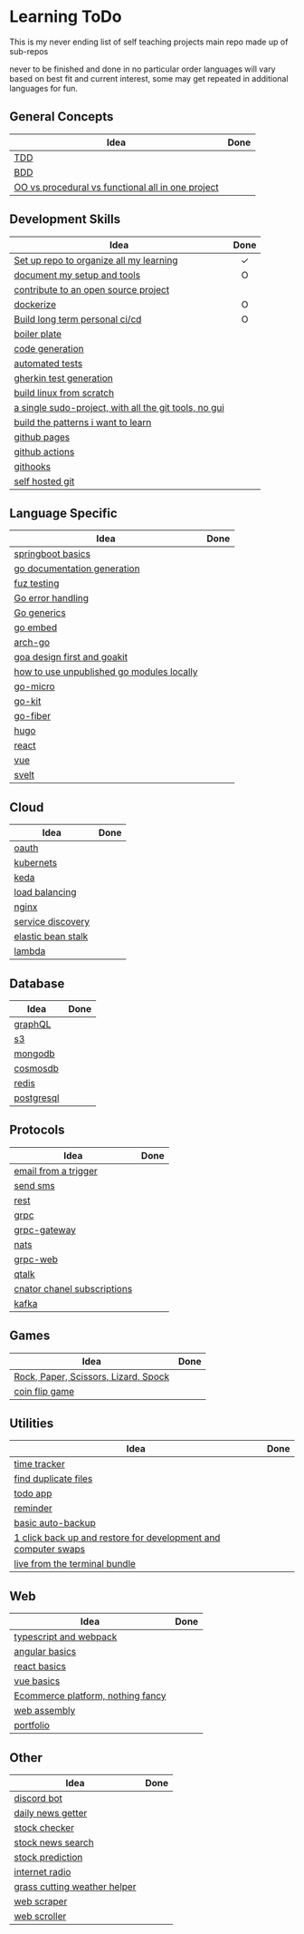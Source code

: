 Learning ToDo
===

This is my never ending list of self teaching projects
main repo made up of sub-repos

never to be finished and done in no particular order
languages will vary based on best fit and current interest, some may get repeated in additional languages for fun.

General Concepts
------

| Idea                                                                      | Done    |
|---------------------------------------------------------------------------|:-------:|
| [TDD][2]                                                                  |        |
| [BDD][2]                                                                  |        |
| [OO vs procedural vs functional all in one project][2]                    |        |

Development Skills
------

| Idea                                                                      | Done    |
|---------------------------------------------------------------------------|:-------:|
| [Set up repo to organize all my learning][1]                              |    ✓    |
| [document my setup and tools][2]                                          |    O    |
| [contribute to an open source project][2]                                 |        |
| [dockerize][2]                                                            |    O    |
| [Build long term personal ci/cd][2]                                       |    O    |
| [boiler plate][2]                                                         |        |
| [code generation][2]                                                      |        |
| [automated tests][2]                                                      |        |
| [gherkin test generation][2]                                              |        |
| [build linux from scratch][2]                                             |        |
| [a single sudo-project, with all the git tools, no gui][2]                |        |
| [build the patterns i want to learn][2]                                   |        |
| [github pages][2]                                                         |        |
| [github actions][2]                                                       |        |
| [githooks][2]                                                             |        |
| [self hosted git][2]                                                      |        |

Language Specific
------

| Idea                                                                      | Done    |
|---------------------------------------------------------------------------|:-------:|
| [springboot basics][2]                                                    |        |
| [go documentation generation][2]                                          |        |
| [fuz testing][2]                                                          |        |
| [Go error handling][2]                                                    |        |
| [Go generics][2]                                                          |        |
| [go embed][2]                                                             |        |
| [arch-go][2]                                                              |        |
| [goa design first and goakit][2]                                          |        |
| [how to use unpublished go modules locally][2]                            |        |
| [go-micro][2]                                                             |        |
| [go-kit][2]                                                               |        |
| [go-fiber][2]                                                             |        |
| [hugo][2]                                                                 |        |
| [react][2]                                                                |        |
| [vue][2]                                                                  |        |
| [svelt][2]                                                                |        |

Cloud
------

| Idea                                                                      | Done    |
|---------------------------------------------------------------------------|:-------:|
| [oauth][2]                                                                |        |
| [kubernets][2]                                                            |        |
| [keda][2]                                                                 |        |
| [load balancing][2]                                                       |        |
| [nginx][2]                                                                |        |
| [service discovery][2]                                                    |        |
| [elastic bean stalk][2]                                                   |        |
| [lambda][2]                                                               |        |

Database
------

| Idea                                                                      | Done    |
|---------------------------------------------------------------------------|:-------:|
| [graphQL][2]                                                              |        |
| [s3][2]                                                                   |        |
| [mongodb][2]                                                              |        |
| [cosmosdb][2]                                                             |        |
| [redis][2]                                                                |        |
| [postgresql][2]                                                           |        |

Protocols
------

| Idea                                                                      | Done    |
|---------------------------------------------------------------------------|:-------:|
| [email from a trigger][2]                                                 |        |
| [send sms][2]                                                             |        |
| [rest][2]                                                                 |        |
| [grpc][2]                                                                 |        |
| [grpc-gateway][2]                                                         |        |
| [nats][2]                                                                 |        |
| [grpc-web][2]                                                             |        |
| [qtalk][2]                                                                |        |
| [cnator chanel subscriptions][2]                                          |        |
| [kafka][2]                                                                |        |

Games
------

| Idea                                                                      | Done    |
|---------------------------------------------------------------------------|:-------:|
| [Rock, Paper, Scissors, Lizard, Spock][1]                                 |        |
| [coin flip game][2]                                                       |        |

Utilities
------

| Idea                                                                      | Done    |
|---------------------------------------------------------------------------|:-------:|
| [time tracker][2]                                                         |        |
| [find duplicate files][2]                                                 |        |
| [todo app][2]                                                             |        |
| [reminder][2]                                                             |        |
| [basic auto-backup][2]                                                    |        |
| [1 click back up and restore for development and computer swaps][2]       |        |
| [live from the terminal bundle][2]                                        |        |

Web
------

| Idea                                                                      | Done    |
|---------------------------------------------------------------------------|:-------:|
| [typescript and webpack][2]                                               |        |
| [angular basics][2]                                                       |        |
| [react basics][2]                                                         |        |
| [vue basics][2]                                                           |        |
| [Ecommerce platform, nothing fancy][2]                                    |        |
| [web assembly][2]                                                         |        |
| [portfolio][2]                                                            |        |

Other
------

| Idea                                                                      | Done    |
|---------------------------------------------------------------------------|:-------:|
| [discord bot][2]                                                          |        |
| [daily news getter][2]                                                    |        |
| [stock checker][2]                                                        |        |
| [stock news search][2]                                                    |        |
| [stock prediction][2]                                                     |        |
| [internet radio][2]                                                       |        |
| [grass cutting weather helper][2]                                         |        |
| [web scraper][2]                                                          |        |
| [web scroller][2]                                                         |        |

[1]:    https://github.com/burneyhoel/Learning-ToDo
[2]:    in_progress.md
